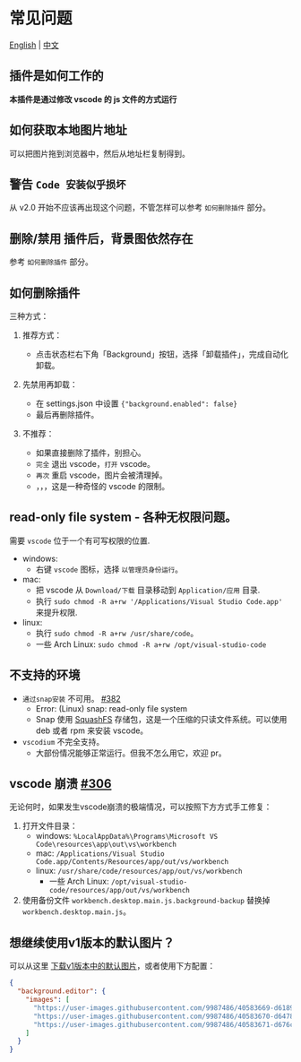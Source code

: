 # 常见问题

[English](./common-issues.md) | [中文](./common-issues.zh-CN.md)

## 插件是如何工作的

**本插件是通过修改 vscode 的 js 文件的方式运行**

## 如何获取本地图片地址

可以把图片拖到浏览器中，然后从地址栏复制得到。

## 警告 `Code 安装似乎损坏`

从 v2.0 开始不应该再出现这个问题，不管怎样可以参考 `如何删除插件` 部分。

## 删除/禁用 插件后，背景图依然存在

参考 `如何删除插件` 部分。

## 如何删除插件

三种方式：

1. 推荐方式：

   - 点击状态栏右下角「Background」按钮，选择「卸载插件」，完成自动化卸载。

2. 先禁用再卸载：

   - 在 settings.json 中设置 `{"background.enabled": false}`
   - 最后再删除插件。

3. 不推荐：

   - 如果直接删除了插件，别担心。
   - `完全` 退出 vscode，`打开` vscode。
   - `再次` 重启 vscode，图片会被清理掉。
   - ，，，这是一种奇怪的 vscode 的限制。

## read-only file system - 各种无权限问题。

需要 `vscode` 位于一个有可写权限的位置.

- windows:
  - 右键 `vscode` 图标，选择 `以管理员身份运行`。
- mac:
  - 把 vscode 从 `Download/下载` 目录移动到 `Application/应用` 目录.
  - 执行 `sudo chmod -R a+rw '/Applications/Visual Studio Code.app'` 来提升权限.
- linux:
  - 执行 `sudo chmod -R a+rw /usr/share/code`。
  - 一些 Arch Linux: `sudo chmod -R a+rw /opt/visual-studio-code`

## 不支持的环境

- `通过snap安装` 不可用。 [#382](https://github.com/shalldie/vscode-background/issues/382)
  - Error: (Linux) snap: read-only file system
  - Snap 使用 [SquashFS](https://en.wikipedia.org/wiki/SquashFS) 存储包，这是一个压缩的只读文件系统。可以使用 deb 或者 rpm 来安装 vscode。
- `vscodium` 不完全支持。
  - 大部份情况能够正常运行。但我不怎么用它，欢迎 pr。

## vscode 崩溃 [#306](https://github.com/shalldie/vscode-background/issues/306)

无论何时，如果发生vscode崩溃的极端情况，可以按照下方方式手工修复：

1. 打开文件目录：
   - windows: `%LocalAppData%\Programs\Microsoft VS Code\resources\app\out\vs\workbench`
   - mac: `/Applications/Visual Studio Code.app/Contents/Resources/app/out/vs/workbench`
   - linux: `/usr/share/code/resources/app/out/vs/workbench`
     - 一些 Arch Linux: `/opt/visual-studio-code/resources/app/out/vs/workbench`
2. 使用备份文件 `workbench.desktop.main.js.background-backup` 替换掉 `workbench.desktop.main.js`。

## 想继续使用v1版本的默认图片？

可以从这里 [下载v1版本中的默认图片](https://github.com/shalldie/vscode-background/issues/106#issuecomment-392311967)，或者使用下方配置：

```json
{
  "background.editor": {
    "images": [
      "https://user-images.githubusercontent.com/9987486/40583669-d6189844-61c5-11e8-89e3-c52ad153da09.png",
      "https://user-images.githubusercontent.com/9987486/40583670-d6478c9e-61c5-11e8-9551-6b55eacc7b8d.png",
      "https://user-images.githubusercontent.com/9987486/40583671-d676c6e4-61c5-11e8-94cb-34ec4a12fa01.png"
    ]
  }
}
```
